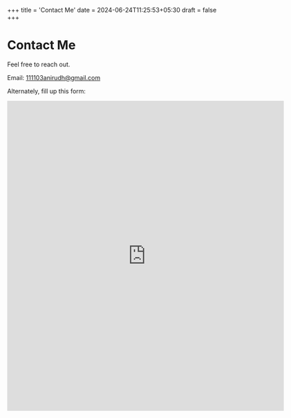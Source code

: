 +++
title = 'Contact Me'
date = 2024-06-24T11:25:53+05:30
draft = false
+++

# Contact Me
Feel free to reach out. 

Email: 111103anirudh@gmail.com

Alternately, fill up this form:

<iframe src="https://docs.google.com/forms/d/e/1FAIpQLScOAtbcqhFjnsCn1Uqm7niv3YWOEl1ZzPyuTtnG1i8BHfUUhg/viewform?embedded=true" width="640" height="718" frameborder="0" marginheight="0" marginwidth="0">Loading…</iframe>
